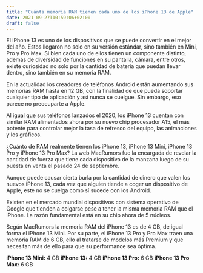 ```yaml
---
title: "Cuánta memoria RAM tienen cada uno de los iPhone 13 de Apple"
date: 2021-09-27T10:59:06+02:00
draft: false
---
```


El iPhone 13 es uno de los dispositivos que se puede convertir en el mejor del año. Estos llegaron no solo en su versión estándar, sino también en Mini, Pro y Pro Max. Si bien cada uno de ellos tienen un componente distinto, además de diversidad de funciones en su pantalla, cámara, entre otros, existe curiosidad no solo por la cantidad de batería que puedan llevar dentro, sino también en su memoria RAM.

En la actualidad los creadores de teléfonos Android están aumentando sus memorias RAM hasta en 12 GB, con la finalidad de que pueda soportar cualquier tipo de aplicación y así nunca se cuelgue. Sin embargo, eso parece no preocuparte a Apple.

Al igual que sus teléfonos lanzados el 2020, los iPhone 13 cuentan con similar RAM alimentados ahora por su nuevo chip procesador A15, el más potente para controlar mejor la tasa de refresco del equipo, las animaciones y los gráficos.

¿Cuánto de RAM realmente tienen los iPhone 13, iPhone 13 Mini, iPhone 13 Pro y iPhone 13 Pro Max? La web MacRumors fue la encargada de revelar la cantidad de fuerza que tiene cada dispositivo de la manzana luego de su puesta en venta el pasado 24 de septiembre.

Aunque puede causar cierta burla por la cantidad de dinero que valen los nuevos iPhone 13, cada vez que alguien tiende a coger un dispositivo de Apple, este no se cuelga como sí sucede con los Android.

Existen en el mercado mundial dispositivos con sistema operativo de Google que tienden a colgarse pese a tener la misma memoria RAM que el iPhone. La razón fundamental está en su chip ahora de 5 núcleos.

Según MacRumors la memoria RAM del iPhone 13 es de 4 GB, de igual forma el iPhone 13 Mini. Por su parte, el iPhone 13 Pro y Pro Max traen una memoria RAM de 6 GB, ello al tratarse de modelos más Premium y que necesitan más de ello para que su performance sea óptima.

**iPhone 13 Mini:** 4 GB
**iPhone 13:** 4 GB
**iPhone 13 Pro:** 6 GB
**iPhone 13 Pro Max:** 6 GB